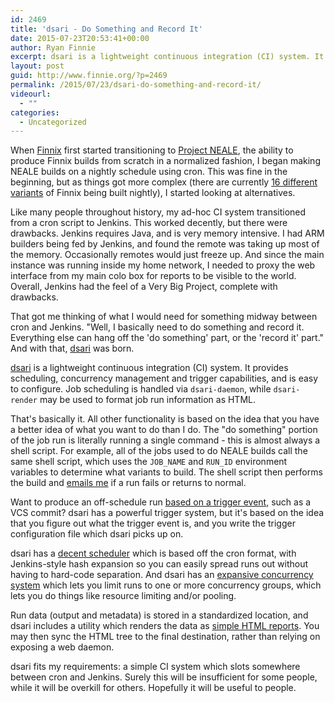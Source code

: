 ```yaml
---
id: 2469
title: 'dsari - Do Something and Record It'
date: 2015-07-23T20:53:41+00:00
author: Ryan Finnie
excerpt: dsari is a lightweight continuous integration (CI) system. It provides scheduling, concurrency management and trigger capabilities, and is easy to configure. Job scheduling is handled via dsari-daemon, while dsari-render may be used to format job run information as HTML.
layout: post
guid: http://www.finnie.org/?p=2469
permalink: /2015/07/23/dsari-do-something-and-record-it/
videourl:
  - ""
categories:
  - Uncategorized
---
```

When [Finnix](http://www.finnix.org/) first started transitioning to [Project NEALE](http://www.finnix.org/Project_NEALE), the ability to produce Finnix builds from scratch in a normalized fashion, I began making NEALE builds on a nightly schedule using cron. This was fine in the beginning, but as things got more complex (there are currently [16 different variants](http://ci.finnix.org/dsari/) of Finnix being built nightly), I started looking at alternatives.

Like many people throughout history, my ad-hoc CI system transitioned from a cron script to Jenkins. This worked decently, but there were drawbacks. Jenkins requires Java, and is very memory intensive. I had ARM builders being fed by Jenkins, and found the remote was taking up most of the memory. Occasionally remotes would just freeze up. And since the main instance was running inside my home network, I needed to proxy the web interface from my main colo box for reports to be visible to the world. Overall, Jenkins had the feel of a Very Big Project, complete with drawbacks.

That got me thinking of what I would need for something midway between cron and Jenkins. "Well, I basically need to do something and record it. Everything else can hang off the 'do something' part, or the 'record it' part." And with that, [dsari](https://github.com/rfinnie/dsari) was born.

[dsari](https://github.com/rfinnie/dsari) is a lightweight continuous integration (CI) system. It provides scheduling, concurrency management and trigger capabilities, and is easy to configure. Job scheduling is handled via `dsari-daemon`, while `dsari-render` may be used to format job run information as HTML.

That's basically it. All other functionality is based on the idea that you have a better idea of what you want to do than I do. The "do something" portion of the job run is literally running a single command - this is almost always a shell script. For example, all of the jobs used to do NEALE builds call the same shell script, which uses the `JOB_NAME` and `RUN_ID` environment variables to determine what variants to build. The shell script then performs the build and [emails me](https://github.com/rfinnie/dsari/blob/master/doc/notifications.md) if a run fails or returns to normal.

Want to produce an off-schedule run [based on a trigger event](https://github.com/rfinnie/dsari/blob/master/doc/triggers.md), such as a VCS commit? dsari has a powerful trigger system, but it's based on the idea that you figure out what the trigger event is, and you write the trigger configuration file which dsari picks up on.

dsari has a [decent scheduler](https://github.com/rfinnie/dsari/blob/master/doc/schedule-format.md) which is based off the cron format, with Jenkins-style hash expansion so you can easily spread runs out without having to hard-code separation. And dsari has an [expansive concurrency system](https://github.com/rfinnie/dsari/blob/master/doc/concurrency.md) which lets you limit runs to one or more concurrency groups, which lets you do things like resource limiting and/or pooling.

Run data (output and metadata) is stored in a standardized location, and dsari includes a utility which renders the data as [simple HTML reports](http://ci.finnix.org/dsari/). You may then sync the HTML tree to the final destination, rather than relying on exposing a web daemon.

dsari fits my requirements: a simple CI system which slots somewhere between cron and Jenkins. Surely this will be insufficient for some people, while it will be overkill for others. Hopefully it will be useful to people.